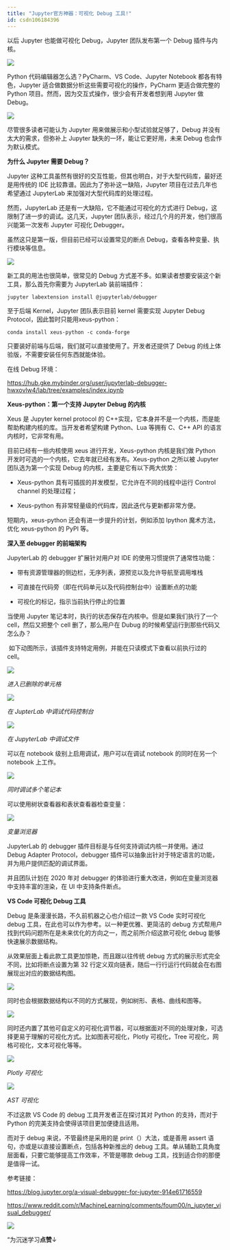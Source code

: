 ```yaml
---
title: "Jupyter官方神器：可视化 Debug 工具!"
id: csdn106184396
---
```


以后 Jupyter 也能做可视化 Debug，Jupyter 团队发布第一个 Debug 插件与内核。

![](../img/692d0f5d6147a2e5a93d5a5e0e8922df.png)

Python 代码编辑器怎么选？PyCharm、VS Code、Jupyter Notebook 都各有特色，Jupyter 适合做数据分析这些需要可视化的操作，PyCharm 更适合做完整的 Python 项目。然而，因为交互式操作，很少会有开发者想到用 Jupyter 做 Debug。

![](../img/193de8a933aa4b3383bd288029d16fd6.png)

尽管很多读者可能认为 Jupyter 用来做展示和小型试验就足够了，Debug 并没有太大的需求，但弥补上 Jupyter 缺失的一环，能让它更好用，未来 Debug 也会作为默认模式。

**为什么 Jupyter 需要 Debug？**

Jupyter 这种工具虽然有很好的交互性能，但其也明白，对于大型代码库，最好还是用传统的 IDE 比较靠谱。因此为了弥补这一缺陷，Jupyter 项目在过去几年也希望通过 JupyterLab 来加强对大型代码库的处理过程。

然而，JupyterLab 还是有一大缺陷，它不能通过可视化的方式进行 Debug，这限制了进一步的调试。这几天，Jupyter 团队表示，经过几个月的开发，他们很高兴能第一次发布 Jupyter 可视化 Debugger。

虽然这只是第一版，但目前已经可以设置常见的断点 Debug，查看各种变量、执行模块等信息。

![](../img/4c3b990a899fe35507ae6bbfb136d03c.png)

新工具的用法也很简单，很常见的 Debug 方式差不多。如果读者想要安装这个新工具，那么首先你需要为 JupyterLab 装前端插件：

```
jupyter labextension install @jupyterlab/debugger 
```

至于后端 Kernel，Jupyter 团队表示目前 kernel 需要实现 Jupyter Debug Protocol，因此暂时只能用xeus-python：

```
conda install xeus-python -c conda-forge 
```

只要装好前端与后端，我们就可以直接使用了。开发者还提供了 Debug 的线上体验版，不需要安装任何东西就能体验。

在线 Debug 环境：

https://hub.gke.mybinder.org/user/jupyterlab-debugger-hwxovlw4/lab/tree/examples/index.ipynb

**Xeus-python：第一个支持 Jupyter Debug 的内核**

Xeus 是 Jupyter kernel protocol 的 C++实现，它本身并不是一个内核，而是能帮助构建内核的库。当开发者希望构建 Python、Lua 等拥有 C、C++ API 的语言内核时，它非常有用。

目前已经有一些内核使用 xeus 进行开发，Xeus-python 内核是我们做 Python 开发时可选的一个内核，它去年就已经有发布。Xeus-python 之所以被 Jupyter 团队选为第一个实现 Debug 的内核，主要是它有以下两大优势：

*   Xeus-python 具有可插拔的并发模型，它允许在不同的线程中运行 Control channel 的处理过程；

*   Xeus-python 有非常轻量级的代码库，因此迭代与更新都非常方便。

短期内，xeus-python 还会有进一步提升的计划，例如添加 Ipython 魔术方法，优化 xeus-python 的 PyPI 等。

**深入至 debugger 的前端架构**

JupyterLab 的 debugger 扩展针对用户对 IDE 的使用习惯提供了通常性功能：

*   带有资源管理器的侧边栏，无序列表，源预览以及允许导航至调用堆栈

*   可直接在代码旁（即在代码单元以及代码控制台中）设置断点的功能

*   可视化的标记，指示当前执行停止的位置

当使用 Jupyter 笔记本时，执行的状态保存在内核中。但是如果我们执行了一个 cell，然后又把整个 cell 删了，那么用户在 Dubug 的时候希望运行到那些代码又怎么办？

 如下动图所示，该插件支持特定用例，并能在只读模式下查看以前执行过的 cell。

![](../img/6ffbaaa1bea2ccc442f64e03f10ee654.png)

*进入已删除的单元格*

![](../img/73436d4eab27bc160e13f0ec153470e8.png)

*在 JupterLab 中调试代码控制台*

![](../img/94d4fcbc2f5502c08a5ad4fcb396b493.png)

*在 JupyterLab 中调试文件*

可以在 notebook 级别上启用调试，用户可以在调试 notebook 的同时在另一个 notebook 上工作。

![](../img/fa87a005fe267bb104f9b3cb475d6368.png)

*同时调试多个笔记本*

可以使用树状查看器和表状查看器检查变量：

![](../img/106e7c61d76f1fe1086b98ae0a969f27.png)

*变量浏览器*

JupyterLab 的 debugger 插件目标是与任何支持调试内核一并使用。通过 Debug Adapter Protocol，debugger 插件可以抽象出针对于特定语言的功能，并为用户提供匹配的调试界面。

并且团队计划在 2020 年对 debugger 的体验进行重大改进，例如在变量浏览器中支持丰富的渲染，在 UI 中支持条件断点。

**VS Code 可视化 Debug 工具**

Debug 是条漫漫长路，不久前机器之心也介绍过一款 VS Code 实时可视化 debug 工具，在此也可以作为参考。以一种更优雅、更简洁的 debug 方式帮用户找到代码问题所在是未来优化的方向之一，而之前所介绍这款可视化 debug 能够快速展示数据结构。

从效果层面上看此款工具更加惊艳，而且跟以往传统 debug 方式的展示形式完全不同，比如将断点设置为第 32 行定义双向链表，随后一行行运行代码就会在右图展现出对应的数据结构图。

![](../img/d32375627fcb602e2e98cae6792b25fe.png)

同时也会根据数据结构以不同的方式展现，例如树形、表格、曲线和图等。

![](../img/d80b583641e5a5d639baaf3919a75e17.png)

同时还内置了其他可自定义的可视化调节器，可以根据面对不同的处理对象，可选择更易于理解的可视化方式。比如图表可视化，Plotly 可视化，Tree 可视化，网格可视化，文本可视化等等。

![](../img/9c5445fa0fb0a7a4298c13001ef3f9ea.png)

*Plotly 可视化*

![](../img/5ec5e91cf39075f4b2fa2690aed552d3.png)

*AST 可视化*

不过这款 VS Code 的 debug 工具开发者正在探讨其对 Python 的支持，而对于 Python 的完美支持会使得该项目更加便捷且适用。

而对于 debug 来说，不管最终是采用的是 print（）大法，或是善用 assert 语句，亦或是以直接设置断点，包括各种新推出的 debug 工具。单从辅助工具角度层面看，只要它能够提高工作效率，不管是哪款 debug 工具，找到适合你的那便是值得一试。

参考链接：

https://blog.jupyter.org/a-visual-debugger-for-jupyter-914e61716559

https://www.reddit.com/r/MachineLearning/comments/foum00/n_jupyter_visual_debugger/

![](../img/ac1260bd6d55ebcd4401293b8b1ef5ff.png)

“为沉迷学习**点赞**↓